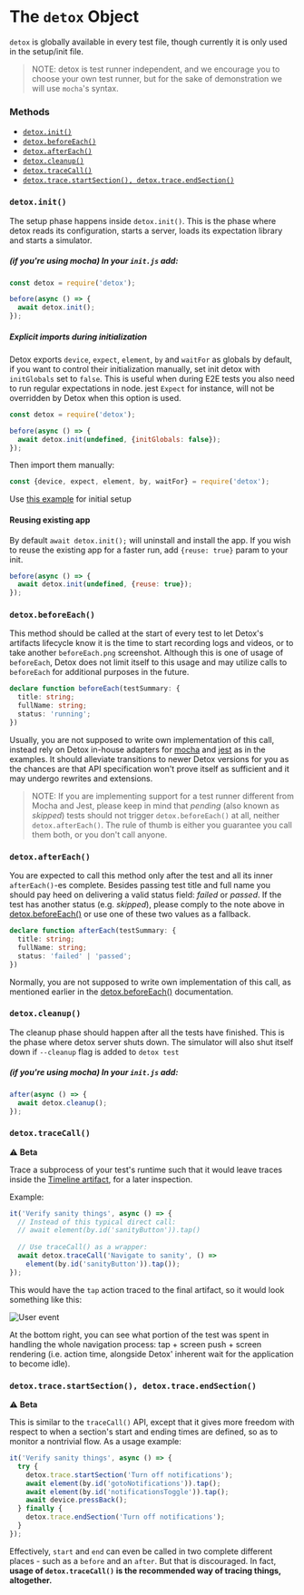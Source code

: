 # The `detox` Object

`detox` is globally available in every test file, though currently it is only used in the setup/init file.

>NOTE: detox is test runner independent, and we encourage you to choose your own test runner, but for the sake of demonstration we will use `mocha`'s syntax.

### Methods

- [`detox.init()`](#detoxinit)
- [`detox.beforeEach()`](#detoxbeforeeach)
- [`detox.afterEach()`](#detoxaftereach)
- [`detox.cleanup()`](#detoxcleanup)
- [`detox.traceCall()`](#detoxtracecall)
- [`detox.trace.startSection(), detox.trace.endSection()`](#detoxtracestartsection,-detoxtraceendsection)

### `detox.init()`
The setup phase happens inside `detox.init()`. This is the phase where detox reads its configuration, starts a server, loads its expectation library and starts a simulator.

##### (if you're using mocha) In your `init.js` add:

```js
const detox = require('detox');

before(async () => {
  await detox.init();
});
```

##### Explicit imports during initialization
Detox exports `device`, `expect`, `element`, `by` and `waitFor` as globals by default, if you want to control their initialization manually, set init detox with `initGlobals` set to `false`. This is useful when during E2E tests you also need to run regular expectations in node. jest `Expect` for instance, will not be overridden by Detox when this option is used.

```js
const detox = require('detox');

before(async () => {
  await detox.init(undefined, {initGlobals: false});
});
```

Then import them manually:

```js
const {device, expect, element, by, waitFor} = require('detox');
```

Use [this example](../examples/demo-react-native/e2eExplicitRequire) for initial setup

#### Reusing existing app

By default `await detox.init();` will uninstall and install the app. If you wish to reuse the existing app for a faster run, add `{reuse: true}` param to your init.

```js
before(async () => {
  await detox.init(undefined, {reuse: true});
});
```

### `detox.beforeEach()`

This method should be called at the start of every test to let Detox's artifacts lifecycle know it is the time to start recording logs and videos, or to take another `beforeEach.png` screenshot. Although this is one of usage of `beforeEach`, Detox does not limit itself to this usage and may utilize calls to `beforeEach` for additional purposes in the future.

```typescript
declare function beforeEach(testSummary: {
  title: string;
  fullName: string;
  status: 'running';
})
```

Usually, you are not supposed to write own implementation of this call, instead rely on Detox in-house adapters for [mocha](/examples/demo-react-native/e2e/init.js) and [jest](/examples/demo-react-native-jest/e2e/init.js) as in the examples. It should alleviate transitions to newer Detox versions for you as the chances are that API specification won't prove itself as sufficient and it may undergo rewrites and extensions.

> NOTE: If you are implementing support for a test runner different from Mocha and Jest, please keep in mind that *pending* (also known as *skipped*) tests should not trigger `detox.beforeEach()` at all, neither `detox.afterEach()`. The rule of thumb is either you guarantee you call them both, or you don't call anyone.

### `detox.afterEach()`

You are expected to call this method only after the test and all its inner `afterEach()`-es complete. Besides passing test title and full name you should pay heed on delivering a valid status field: *failed* or *passed*. If the test has another status (e.g. *skipped*), please comply to the note above in [detox.beforeEach()](#detox.beforeEach) or use one of these two values as a fallback.

```typescript
declare function afterEach(testSummary: {
  title: string;
  fullName: string;
  status: 'failed' | 'passed';
})
```

Normally, you are not supposed to write own implementation of this call, as mentioned earlier in the [detox.beforeEach()](#detox.beforeEach) documentation.

### `detox.cleanup()`
The cleanup phase should happen after all the tests have finished. This is the phase where detox server shuts down. The simulator will also shut itself down if `--cleanup` flag is added to `detox test`

##### (if you're using mocha) In your `init.js` add:

```js
after(async () => {
  await detox.cleanup();
});
```

### `detox.traceCall()`

:warning: **Beta**

Trace a subprocess of your test's runtime such that it would leave traces inside the [Timeline artifact](APIRef.Artifacts.md#timeline-plugin), for a later inspection.

Example:

```js
it('Verify sanity things', async () => {
  // Instead of this typical direct call:
  // await element(by.id('sanityButton')).tap()
  
  // Use traceCall() as a wrapper:
  await detox.traceCall('Navigate to sanity', () =>
    element(by.id('sanityButton')).tap());
});
```

This would have the `tap` action traced to the final artifact, so it would look something like this:

![User event](img/timeline-artifact-userEvent.png)

At the bottom right, you can see what portion of the test was spent in handling the whole navigation process: tap + screen push + screen rendering (i.e. action time, alongside Detox' inherent wait for the application to become idle).

### `detox.trace.startSection(), detox.trace.endSection()`

:warning: **Beta**

This is similar to the `traceCall()` API, except that it gives more freedom with respect to when a section's start and ending times are defined, so as to monitor a nontrivial flow. As a usage example:

```js
it('Verify sanity things', async () => {
  try {
    detox.trace.startSection('Turn off notifications');
    await element(by.id('gotoNotifications')).tap();
    await element(by.id('notificationsToggle')).tap();
    await device.pressBack();    
  } finally {
    detox.trace.endSection('Turn off notifications');    
  }
});
```

Effectively, `start` and `end` can even be called in two complete different places - such as a `before` and an `after`. But that is discouraged. In fact, **usage of `detox.traceCall()` is the recommended way of tracing things, altogether.**

